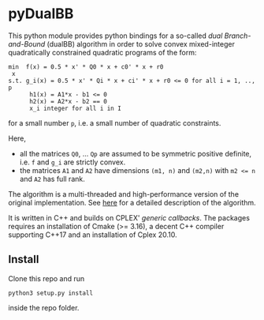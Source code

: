 # pyDualBB

This python module provides python bindings for a so-called *dual Branch-and-Bound*
(dualBB) algorithm in order to solve convex mixed-integer quadratically
constrained quadratic programs of the form:

```
min  f(x) = 0.5 * x' * Q0 * x + c0' * x + r0
 x
s.t. g_i(x) = 0.5 * x' * Qi * x + ci' * x + r0 <= 0 for all i = 1, .., p
      h1(x) = A1*x - b1 <= 0
      h2(x) = A2*x - b2 == 0
      x_i integer for all i in I
```

for a small number `p`, i.e. a small number of quadratic constraints.

Here,

- all the matrices `Q0`, ... `Qp` are assumed to be symmetric positive definite,
i.e. `f` and `g_i` are strictly convex.
- the matrices `A1` and `A2` have dimensions `(m1, n)` and `(m2,n)` with `m2 <= n` and `A2` has full rank.

The algorithm is a multi-threaded and high-performance version of the original
implementation. See [here](https://link.springer.com/chapter/10.1007%2F978-3-030-48439-2_15) for a detailed description of the algorithm.

It is written in C++ and builds on CPLEX'
*generic callbacks*. The packages requires an installation of Cmake (>= 3.16),
a decent C++ compiler supporting C++17 and an installation of Cplex 20.10.


## Install

Clone this repo and run

```
python3 setup.py install
```
inside the repo folder.

##